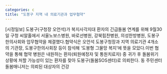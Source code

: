 ```yaml
---
categories: c
title: "도봉구 지역 내 의료기관과 업무협약"
---
```

[시정일보] 도봉구(구청장 오언석)가 복지사각지대 환자의 긴급돌봄 연계를 위해 9월30일 구청 씨알홀에서 서울노보스병원, 바로선병원, 강북힘찬병원, 의성한방병원, 도봉구한의사회와 업무협약을 체결했다.협약식은 오언석 도봉구청장과 지역 의료기관 4개소의 기관장, 도봉구한의사회장 등이 참석해 ‘도봉형 그물망 복지’에 뜻을 모았다.이번 협약을 통해 협약 병원은 내원하는 환자(퇴원예정자 및 통원치료자) 중 귀가 후 돌봄위기상황에 처할 가능성이 있는 환자를 찾아 도봉구(돌봄SOS센터)로 의뢰한다. 동 주민센터 돌봄매니저는 의뢰된 대상자의 건강